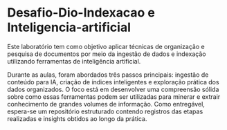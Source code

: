 # Desafio-Dio-Indexacao e Inteligencia-artificial
Este laboratório tem como objetivo aplicar técnicas de organização e pesquisa de documentos por meio da ingestão de dados e indexação utilizando ferramentas de inteligência artificial.

Durante as aulas, foram abordados três passos principais: ingestão de conteúdo para IA, criação de índices inteligentes e exploração prática dos dados organizados. O foco está em desenvolver uma compreensão sólida sobre como essas ferramentas podem ser utilizadas para minerar e extrair conhecimento de grandes volumes de informação. Como entregável, espera-se um repositório estruturado contendo registros das etapas realizadas e insights obtidos ao longo da prática.

